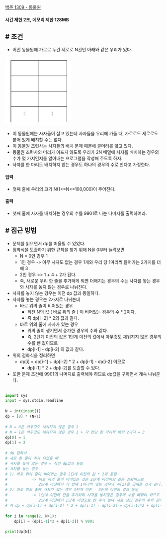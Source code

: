 
[백준 1309 - 동물원](https://www.acmicpc.net/problem/1309)

#### **시간 제한 2초, 메모리 제한 128MB**


## **# 조건**

- 어떤 동물원에 가로로 두칸 세로로 N칸인 아래와 같은 우리가 있다.

![](Algorithm/baekjoon/assets/Pasted%20image%2020230808172343.png)

- 이 동물원에는 사자들이 살고 있는데 사자들을 우리에 가둘 때, 가로로도 세로로도 붙어 있게 배치할 수는 없다. 
- 이 동물원 조련사는 사자들의 배치 문제 때문에 골머리를 앓고 있다.
- 동물원 조련사의 머리가 아프지 않도록 우리가 2N 배열에 사자를 배치하는 경우의 수가 몇 가지인지를 알아내는 프로그램을 작성해 주도록 하자. 
- 사자를 한 마리도 배치하지 않는 경우도 하나의 경우의 수로 친다고 가정한다.


#### **입력**
- 첫째 줄에 우리의 크기 N(1<=N<=100,000)이 주어진다.

#### **출력**
- 첫째 줄에 사자를 배치하는 경우의 수를 9901로 나눈 나머지를 출력하여라.


## **# 접근 방법**

- 문제를 읽으면서 dp를 떠올릴 수 있었다.
- 점화식을 도출하기 위한 규칙을 찾기 위해 N을 0부터 늘려보면
	- N = 0인 경우 1
	- 1인 경우 -> 아무 사자도 없는 경우 1개와 우리 당 1마리씩 들어가는 2가지를 더해 3
	- 2인 경우 => 1 + 4 + 2가 된다.
	- 즉, 새로운 우리 한 줄을 추가하게 되면 더해지는 경우의 수는 사자를 놓는 경우와 사자를 놓지 않는 경우로 나눠진다.
- 사자를 놓지 않는 경우는 이전 dp 값과 동일하다.
- 사자를 놓는 경우는 2가지로 나뉘는데
	- 바로 위의 줄이 비어있는 경우
		- 직전 N의 값 ( 바로 위의 줄 ) 이 비어있는 경우의 수 * 2이다.
		- 즉 dp[i -2] * 2의 값과 같다.
	- 바로 위의 줄에 사자가 있는 경우
		- 위의 줄이 생기면서 증가한 경우의 수와 같다.
		- 즉, 2단계 이전의 값은 1단계 이전의 값에서 아무것도 채워지지 않은 경우의 수를 뺀 값이므로
		- dp[i-1] - dp[i-2] 의 값과 같다.
- 위의 점화식을 정리하면
	- dp[i] = dp[i-1] + dp[i-2] * 2 + dp[i-1] - dp[i-2] 이므로
		- dp[i-1] * 2 + dp[i-2]를 도출할 수 있다.
- 또한 문제 조건에 9901의 나머지로 출력해야 하므로 dp값을 구하면서 계속 나눠준다.


```python

import sys  
input = sys.stdin.readline  
  
N = int(input())  
dp = [0] * (N+1)  
  
# N = 0은 아무것도 채워지지 않은 경우 1  
# N = 1은 아무것도 채워지지 않은 경우 1 + 각 칸당 한 마리씩 배치 2가지 = 3  
dp[0] = 1  
dp[1] = 3  
  
# dp 점화식  
# 새로 한 줄이 추가 되었을 때  
# 사자를 놓지 않는 경우 = 직전 dp값과 동일  
# 사자를 놓는 경우  
# 1) 바로 위의 줄이 비어있는 경우 2단계 이전의 값 * 2와 동일  
#           -> 바로 위의 줄이 비어있는 것은 2단계 이전이랑 같은 상황이므로  
#              2단계 이전에서 각 칸에 1마리씩 넣는 경우의 수(2)를 곱해준 것과 같다.  
# 2) 바로 위의 줄에 사자가 있는 경우 1단계 이전 - 2단계 이전의 값과 동일  
#           -> 1단계 이전에 칸을 추가하며 사자를 넣지않은 경우의 수를 빼줘야 하므로  
#              2단계 이전에서 1단계 이전으로 칸 수가 늘며 새로 생긴 경우의 수와 같다.  
# 즉 dp = dp[i-1] + dp[i-2] * 2 + dp[i-1] - dp[i-2] = dp[i-1]*2 + dp[i-2]  
  
for i in range(2, N+1):  
    dp[i] = (dp[i-1]*2 + dp[i-2]) % 9901  
  
print(dp[N])
```